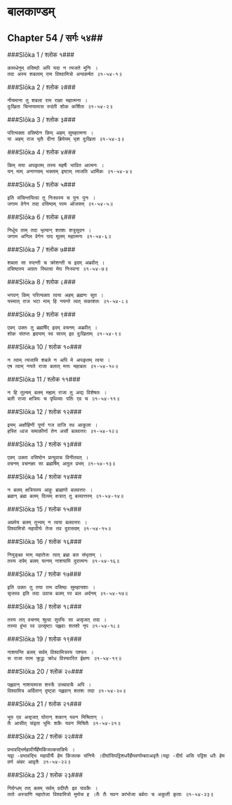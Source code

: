 बालकाण्डम्
===============================


## Chapter 54  / सर्गः ५४##


###Slōka 1 / श्लोक १###


    कामधेनुम् वसिष्ठो अपि यदा न त्यजते मुनिः ।
    तदा अस्य शबलाम् राम विश्वामित्रो अन्वकर्षत ॥१-५४-१॥


###Slōka 2 / श्लोक २###


    नीयमाना तु शबला राम राज्ञा महात्मना ।
    दुःखिता चिन्तयामास रुदंती शोक कर्शिता ॥१-५४-२॥


###Slōka 3 / श्लोक ३###


    परित्यक्ता वसिष्ठेन किम् अहम् सुमहात्मना ।
    या अहम् राज भृतैः दीना ह्रियेयम् भृश दुःखिता ॥१-५४-३॥


###Slōka 4 / श्लोक ४###


    किम् मया अपकृतम् तस्य महर्षेः भावित आत्मनः ।
    यन् माम् अनागसम् भक्ताम् इष्टाम् त्यजति धार्मिकः ॥१-५४-४॥


###Slōka 5 / श्लोक ५###


    इति संचिन्तयित्वा तु निःश्वस्य च पुनः पुनः ।
    जगाम वेगेन तदा वसिष्ठम् परम ओजसम् ॥१-५४-५॥


###Slōka 6 / श्लोक ६###


    निर्धूय ताम् तदा भृत्यान् शतशः शत्रुसूदन ।
    जगाम अनिल वेगेन पाद मूलम् महात्मनः ॥१-५४-६॥


###Slōka 7 / श्लोक ७###


    शबला सा रुदन्ती च क्रोशन्ती च इदम् अब्रवीत् ।
    वसिष्ठस्य अग्रतः स्थित्वा मेघ निःस्वना ॥१-५४-७॥


###Slōka 8 / श्लोक ८###


    भगवन् किम् परित्यक्ता त्वया अहम् ब्रह्मणः सुत ।
    यस्मात् राज भटा माम् हि नयन्ते त्वत् सकाशतः ॥१-५४-८॥


###Slōka 9 / श्लोक ९###


    एवम् उक्तः तु ब्रह्मर्षिर् इदम् वचनम् अब्रवीत् ।
    शोक संतप्त हृदयाम् स्व सारम् इव दुःखिताम् ॥१-५४-९॥


###Slōka 10 / श्लोक १०###


    न त्वाम् त्यजामि शबले न अपि मे अपकृतम् त्वया ।
    एष त्वाम् नयते राजा बलात् मत्तः महाबलः ॥१-५४-१०॥


###Slōka 11 / श्लोक ११###


    न हि तुल्यम् बलम् मह्यम् राजा तु अद्य विशेषतः ।
    बली राजा क्षत्रियः च पृथिव्याः पतिः एव च ॥१-५४-११॥


###Slōka 12 / श्लोक १२###


    इयम् अक्षौहिणी पूर्णा गज वाजि रथ आकुला ।
    हस्ति ध्वज समाकीर्णा तेन असौ बलवत्तरः ॥१-५४-१२॥


###Slōka 13 / श्लोक १३###


    एवम् उक्ता वसिष्ठेन प्रत्युवाच विनीतवत् ।
    वचनम् वचनज्ञा सा ब्रह्मर्षिम् अतुल प्रभम् ॥१-५४-१३॥


###Slōka 14 / श्लोक १४###


    न बलम् क्षत्रियस्य आहुः ब्राह्मणो बलवत्तरः ।
    ब्रह्मन् ब्रह्म बलम् दिव्यम् क्षत्रात् तु बलवत्तरम् ॥१-५४-१४॥


###Slōka 15 / श्लोक १५###


    अप्रमेय बलम् तुभ्यम् न त्वया बलवत्तरः ।
    विश्वामित्रो महावीर्यः तेजः तव दुरासदम् ॥१-५४-१५॥


###Slōka 16 / श्लोक १६###


    नियुङ्क्ष्व माम् महातेजः त्वत् ब्रह्म बल संभृताम् ।
    तस्य दर्पम् बलम् यत्नम् नाशयामि दुरात्मनः ॥१-५४-१६॥


###Slōka 17 / श्लोक १७###


    इति उक्तः तु तया राम वसिष्ठः सुमहायशाः ।
    सृजस्व इति तदा उवाच बलम् पर बल अर्दनम् ॥१-५४-१७॥


###Slōka 18 / श्लोक १८###


    तस्य तत् वचनम् श्रुत्वा सुरभिः सा असृजत् तदा ।
    तस्या हुंभा रव उत्सृष्टाः पह्लवाः शतशो नृप ॥१-५४-१८॥


###Slōka 19 / श्लोक १९###


    नाशयन्ति बलम् सर्वम् विश्वामित्रस्य पश्यतः ।
    स राजा परम क्रुद्धः क्रोध विस्फारित ईक्षणः ॥१-५४-१९॥


###Slōka 20 / श्लोक २०###


    पह्लवान् नाशयामास शस्त्रैः उच्चावचैः अपि ।
    विश्वामित्र अर्दितान् दृष्ट्वा पह्लवान् शतशः तदा ॥१-५४-२०॥


###Slōka 21 / श्लोक २१###


    भूय एव असृजत् घोरान् शकान् यवन मिश्रितान् ।
    तैः आसीत् संवृता भूमिः शकैः यवन मिश्रितैः ॥१-५४-२१॥


###Slōka 22 / श्लोक २२###


    प्रभावद्भिर्महावीर्यैर्हेमकिंजल्कसन्निभैः ।
    यद्वा -प्रभावद्भिः महावीर्यैः हेम किंजल्क संनिभैः ।दीर्घासिपट्टिशधरैर्हेमवर्णाम्बराअवृतैः।यद्वा -दीर्घ असि पट्टिश धरैः हेम वर्ण अंबर आवृतैः ॥१-५४-२२॥


###Slōka 23 / श्लोक २३###


    निर्दग्धम् तत् बलम् सर्वम् प्रदीप्तैः इव पावकैः ।
    ततो अस्त्राणि महातेजा विश्वामित्रो मुमोच ह ।तैः तैः यवन कांभोजा बर्बराः च अकुली कृताः ॥१-५४-२३॥


